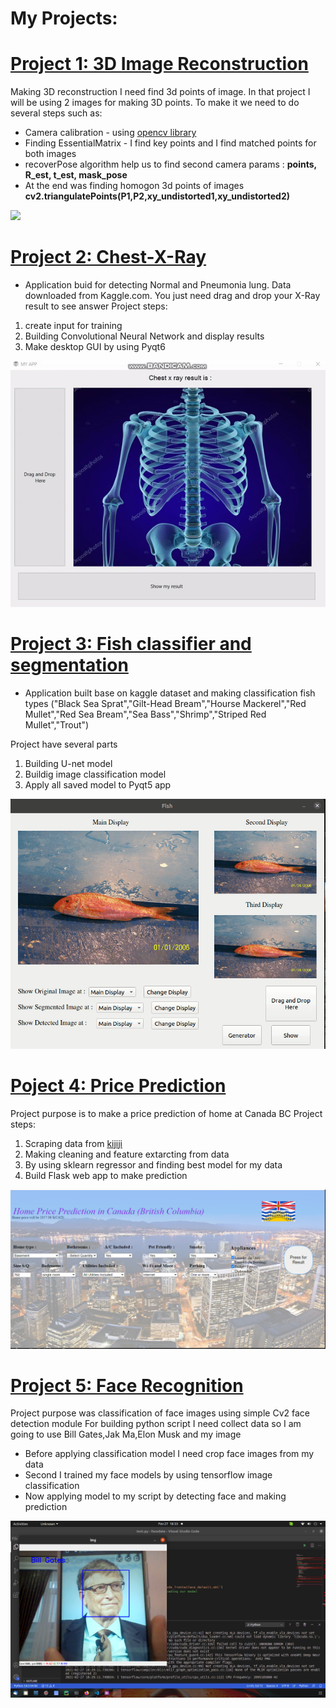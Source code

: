 # My Projects:

# [Project 1: 3D Image Reconstruction](https://github.com/tural327/3d-image-reconstruction)
Making 3D reconstruction I need find 3d points of image. In that project I will be using 2 images for making 3D points. To make it we need to do several steps such as:
* Camera calibration -  using [opencv library](https://docs.opencv.org/3.4.15/dc/dbb/tutorial_py_calibration.html)
* Finding EssentialMatrix - I find key points and I find matched points for both images
* recoverPose algorithm help us to find second camera params : **points, R_est, t_est, mask_pose**
* At the end was finding homogon 3d points of images **cv2.triangulatePoints(P1,P2,xy_undistorted1,xy_undistorted2)**

![](imgaes/photo_result.gif)

# [Project 2: Chest-X-Ray](https://github.com/tural327/Chest-X-Ray-with-app)

* Application buid for detecting Normal and Pneumonia lung. Data downloaded from Kaggle.com. You just need drag and drop your X-Ray result to see answer 
Project steps:
1. create input for training
2. Building Convolutional Neural Network and display results
3. Make desktop GUI by using Pyqt6

![](https://github.com/tural327/test/blob/main/chest/res_app.gif)


# [Project 3: Fish classifier and segmentation](https://github.com/tural327/Fish_classifier_desk_app)
* Application built base on kaggle dataset and making classification fish types ("Black Sea Sprat","Gilt-Head Bream","Hourse Mackerel","Red Mullet","Red Sea Bream","Sea Bass","Shrimp","Striped Red Mullet","Trout")

Project have several parts 
1. Building U-net model
2. Buildig image classification model
3. Apply all saved model to Pyqt5 app


![](imgaes/end_res.gif)

# [Poject 4: Price Prediction](https://github.com/tural327/price_pred_full_project)
 Project purpose is to make a price prediction of home at Canada BC
 Project steps:
 1. Scraping data from [kijiji](https://www.kijiji.ca/)
 2. Making cleaning and feature extarcting from data
 3. By using sklearn regressor and finding best model for my data
 4. Build Flask web app to make prediction
 
![](/imgaes/result.PNG)


# [Project 5: Face Recognition](https://github.com/tural327/face_recognition)
Project purpose was classification of face images using simple Cv2 face detection module 
For building python script I need collect data so I am going to use Bill Gates,Jak Ma,Elon Musk and my image
* Before applying classification model I need crop face images from my data
* Second I trained my face models by using tensorflow image classification
* Now applying model to my script by detecting face and making prediction

![](/imgaes/test2.png)
